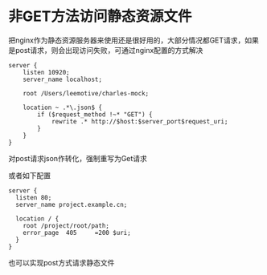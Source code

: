 # 非GET方法访问静态资源文件

把nginx作为静态资源服务器来使用还是很好用的，大部分情况都GET请求，如果是post请求，则会出现访问失败，可通过nginx配置的方式解决

```nginx
server {
    listen 10920;
    server_name localhost;

    root /Users/leemotive/charles-mock;

    location ~ .*\.json$ {
        if ($request_method !~* "GET") {
            rewrite .* http://$host:$server_port$request_uri;
        }
    }
}
```

对post请求json作转化，强制重写为Get请求



或者如下配置

```nginx
server {
  listen 80;
  server_name project.example.cn;

  location / {
    root /project/root/path;
    error_page  405     =200 $uri;
  }
}
```

也可以实现post方式请求静态文件
